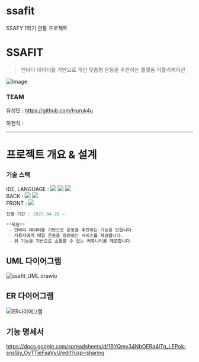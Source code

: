 # ssafit
SSAFY 1학기 관통 프로젝트
# SSAFIT

> 인바디 데이터를 기반으로 개인 맞춤형 운동을 추천하는 플랫폼 어플리케이션
>
![Image](https://github.com/user-attachments/assets/572691e3-5f9d-4ec4-b472-156a4700715c)


### TEAM

유성민 : https://github.com/Huruk4u

하헌석 : 

---

# 프로젝트 개요 & 설계
### 기술 스택
IDE, LANGUAGE : 
<img src="https://img.shields.io/badge/intellijidea-000000?style=flat-square&logo=intellijidea&logoColor=white"/>
<img src="https://img.shields.io/badge/javascript-F7DF1E?style=flat-square&logo=javascript&logoColor=white"/>
<img src="https://img.shields.io/badge/java-007396?style=for-the-badge&logo=OpenJDK&logoColor=white">
<br>
BACK : 
<img src="https://img.shields.io/badge/springboot-6DB33F?style=flat-square&logo=springboot&logoColor=white"/> 
<img src="https://img.shields.io/badge/mysql-4479A1?style=flat-square&logo=mysql&logoColor=white"/>
<br>
FRONT :
<img src="https://img.shields.io/badge/vuedotjs-4FC08D?style=flat-square&logo=vuedotjs&logoColor=white"/>


```java
진행 기간 : 2025.04.28 ~

**목표**
 - 인바디 데이터를 기반으로 운동을 추천하는 기능을 만듭니다.
 - 사용자에게 매일 운동을 장려하는 서비스를 제공합니다.
 - 위 기능을 기반으로 소통할 수 있는 커뮤니티를 제공합니다.
```

## UML 다이어그램
![ssafit_UML drawio](https://github.com/user-attachments/assets/1ffba624-1447-4fb6-b556-a81699a5124c)


## ER 다이어그램
![ER다이어그램](https://github.com/user-attachments/assets/ccf0ebc5-8b7e-42aa-bc97-43a6b25e079f)


## 기능 명세서

https://docs.google.com/spreadsheets/d/1BYQmy34NbOERa4ITg_LEPok-snsSiy_OyTTjeFaaVyU/edit?usp=sharing
